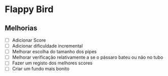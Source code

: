 # Flappy Bird

## Melhorias

 - [ ] Adicionar Score
 - [ ] Adicionar dificuldade incremental
 - [ ] Melhorar escolha do tamanho dos pipes
 - [ ] Melhorar verificação relativamente a se o pássaro bateu ou não no tubo
 - [ ] Fazer um registo dos melhores scores
 - [ ] Criar um fundo mais bonito
